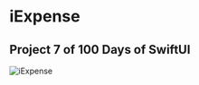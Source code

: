 # iExpense

## Project 7 of 100 Days of SwiftUI

![iExpense](https://github.com/kodegut/100DaysOfSwiftUI/blob/main/Images/iExpense.gif)



